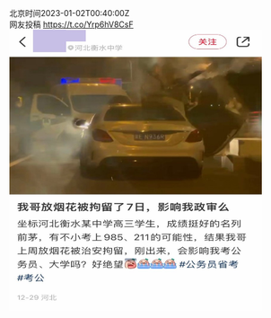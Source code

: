 北京时间2023-01-02T00:40:00Z<br>网友投稿 https://t.co/Yrp6hV8CsF<br><img src='/temp/image/2023/y-Month-1/1609590271808790530_0.jpg' width='450' height='500'><br><br>